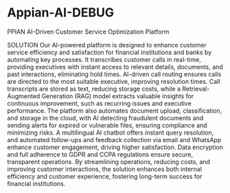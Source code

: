 # Appian-AI-DEBUG

PPIAN
AI-Driven Customer Service Optimization Platform

SOLUTION Our AI-powered platform is designed to enhance customer service efficiency and satisfaction for financial institutions and banks by automating key processes. It transcribes customer calls in real-time, providing executives with instant access to relevant details, documents, and past interactions, eliminating hold times. AI-driven call routing ensures calls are directed to the most suitable executive, improving resolution times. Call transcripts are stored as text, reducing storage costs, while a Retrieval-Augmented Generation (RAG) model extracts valuable insights for continuous improvement, such as recurring issues and executive performance. The platform also automates document upload, classification, and storage in the cloud, with AI detecting fraudulent documents and sending alerts for expired or vulnerable files, ensuring compliance and minimizing risks. A multilingual AI chatbot offers instant query resolution, and automated follow-ups and feedback collection via email and WhatsApp enhance customer engagement, driving higher satisfaction. Data encryption and full adherence to GDPR and CCPA regulations ensure secure, transparent operations. By streamlining operations, reducing costs, and improving customer interactions, the solution enhances both internal efficiency and customer experience, fostering long-term success for financial institutions.

